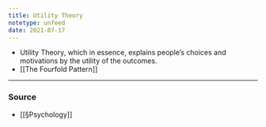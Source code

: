 ```yaml
---
title: Utility Theory
notetype: unfeed
date: 2021-07-17
---
```


- Utility Theory, which in essence, explains people’s choices and motivations by the utility of the outcomes.
- [[The Fourfold Pattern]]

--- 

### Source
- [[§Psychology]]
